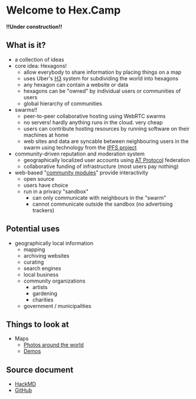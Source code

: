 # Welcome to Hex.Camp

**!!Under construction!!**

## What is it?

* a collection of ideas
* core idea: Hexagons!
  * allow everybody to share information by placing things on a map
  * uses Uber's [H3](https://www.uber.com/en-CA/blog/h3/) system for subdividing the world into hexagons
  * any hexagon can contain a website or data
  * hexagons can be "owned" by individual users or communities of users
  * global hierarchy of communities
* swarms!!
  * peer-to-peer collaborative hosting using WebRTC swarms
  * no servers! hardly anything runs in the cloud. very cheap
  * users can contribute hosting resources by running software on their machines at home
  * web sites and data are syncable between neighbouring users  in the swarm using technology from the [IPFS project](https://ipfs.tech/)
* community-driven reputation and moderation system
  * geographically localized user accounts using [AT Protocol](https://atproto.com/) federation
  * collaborative funding of infrastructure (most users pay nothing)
* web-based "[community modules](https://hackmd.io/omnX7l8aSPmyqEJbh5SPag)" provide interactivity
  * open source
  * users have choice 
  * run in a privacy "sandbox"
    * can only communicate with neighbours in the "swarm"
    * cannot communicate outside the sandbox (no advertising trackers)

## Potential uses

* geographically local information
  * mapping 
  * archiving websites
  * curating
  * search engines
  * local business
  * community organizations
    * artists
    * gardening
    * charities 
  * government / municipalities

## Things to look at

* Maps
  * [Photos around the world](https://2kgrv5ga2i.hex.camp/)
  * [Demos](https://wkgrvqgfl4.hex.camp/)

## Source document

* [HackMD](https://hackmd.io/pwU71T8cRpWystNPcSIo5w)
* [GitHub](https://github.com/hexcamp/hackmd-notes/blob/main/welcome-to-hex-camp.md)